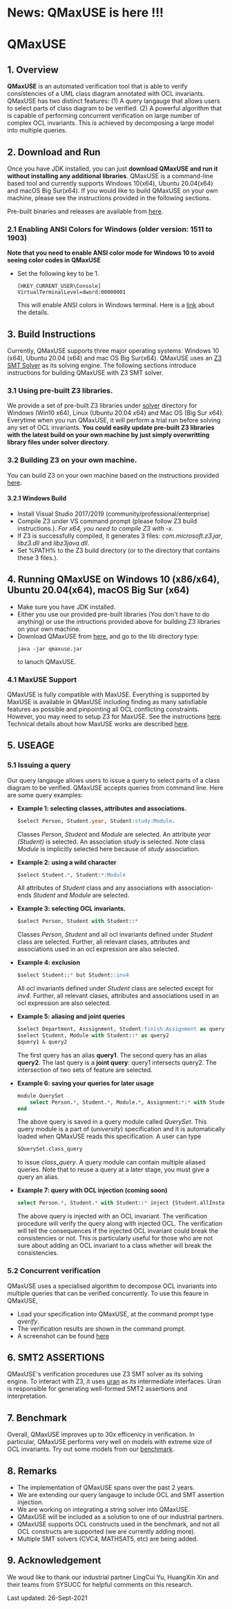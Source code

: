 
# News: QMaxUSE is here !!!
# QMaxUSE

## 1. Overview
**QMaxUSE** is an automated verification tool that is able to verify consistencies of a UML class diagram annotated with OCL invariants. QMaxUSE has two distinct features: (1) A query langauge that allows users to select parts of class diagram to be verified. (2) A powerful algorithm that is capable of performing concurrent verification on large number of complex OCL invariants. This is achieved by decomposing a large model into multiple queries.

## 2. Download and Run
Once you have JDK installed, you can just **download QMaxUSE and run it without installing any additional libraries**. QMaxUSE is a command-line based tool and currently supports Windows 10(x64), Ubuntu 20.04(x64) and macOS Big Sur(x64). If you would like to build QMaxUSE on your own machine, please see the instructions provided in the following sections.

Pre-built binaries and releases are available from [here](https://github.com/classicwuhao/qmaxuse/releases/tag/Latest).

### 2.1 Enabling ANSI Colors for Windows (older version: 1511 to 1903)
**Note that you need to enable ANSI color mode for Windows 10 to avoid seeing color codes in QMaxUSE** 
* Set the following key to be 1.
	```
	[HKEY_CURRENT_USER\Console]
	VirtualTerminalLevel=dword:00000001
	```
	This will enable ANSI colors in Windows terminal. Here is a [link](https://ss64.com/nt/syntax-ansi.html) about the details. 

## 3. Build Instructions
Currently, QMaxUSE supports three major operating systems: Windows 10 (x64), Ubuntu 20.04 (x64) and mac OS Big Sur(x64). QMaxUSE uses an [Z3 SMT Solver](https://github.com/Z3Prover/z3) as its solving engine. The following sections introduce instructions for building QMaxUSE with Z3 SMT solver.

### 3.1 Using pre-built Z3 libraries.
We provide a set of pre-built Z3 libraries under [solver](./solver) directory for Windows (Win10 x64), Linux (Ubuntu 20.04 x64) and Mac OS (Big Sur x64). Everytime when you run QMaxUSE, it will perform a trial run before solving any set of OCL invariants. **You could easily update pre-built Z3 libraries with the latest build on your own machine by just simply overwritting library files under solver directory**.

### 3.2 Building Z3 on your own machine.
You can build Z3 on your own machine based on the instructions provided [here](https://github.com/Z3Prover/z3).
#### 3.2.1 Windows Build
* Install Visual Studio 2017/2019 (community/professional/enterprise)
* Compile Z3 under VS command prompt (please follow Z3 build instructions.). *For x64, you need to compile Z3 with -x.* 
* If Z3 is successfully compiled, it generates 3 files: *com.microsoft.z3.jar*, *libz3.dll* and *libz3java.dll*.
* Set %PATH% to the Z3 build directory (or to the directory that contains these 3 files.).

## 4. Running QMaxUSE on Windows 10 (x86/x64), Ubuntu 20.04(x64), macOS Big Sur (x64)
* Make sure you have JDK installed. 
* Either you use our provided pre-built libraries (You don't have to do anything) or use the intructions provided above for building Z3 libraries on your own machine.
* Download QMaxUSE from [here](https://github.com/classicwuhao/qmaxuse/releases/tag/Latest), and go to the lib directory type:
	```
	java -jar qmaxuse.jar
	```
	to lanuch QMaxUSE.

### 4.1 MaxUSE Support
QMaxUSE is fully compatible with MaxUSE. Everything is supported by MaxUSE is available in QMaxUSE including finding as many satisfiable features as possible and pinpointing all OCL conflicting constraints. However, you may need to setup Z3 for MaxUSE. See the instructions [here](https://github.com/classicwuhao/maxuse/blob/master/MaxUSE_README.md). Technical details about how MaxUSE works are described [here](https://link.springer.com/article/10.1007/s10270-020-00849-8).

## 5. USEAGE

### 5.1 Issuing a query
Our query langauge allows users to issue a query to select parts of a class diagram to be verified. QMaxUSE accepts queries from command line. Here are some query examples:

* **Example 1: selecting classes, attributes and associations.**
	```sql
	$select Person, Student.year, Student:study:Module.
	```
	Classes *Person*, *Student* and *Module* are selected. An attribute *year (Student)* is selected. An association *study* is selected. Note class *Module* is implicitly selected here because of *study* association.

* **Example 2: using a wild character**
	```sql
	$select Student.*, Student:*:Module
	```
	All attributes of *Student* class and any associations with association-ends *Student* and *Module* are selected.
	
* **Example 3: selecting OCL invariants.**
	```sql
	$select Person, Student with Student::*
	```	
	Classes *Person*, *Student* and all ocl invariants defined under *Student* class are selected. Further, all relevant clases, attributes and associations used in an ocl expression are also selected.
	
* **Example 4: exclusion**
	```sql
	$select Student::* but Student::inv4
	```
	All ocl invariants defined under *Student* class are selected except for *inv4*. Further, all relevant clases, attributes and associations used in an ocl expression are also selected.

* **Example 5: aliasing and joint queries**
	```sql
	$select Department, Asssignment, Student:finish:Assignment as query1
	$select Student, Module with Student::* as query2
	$query1 & query2
	```
	The first query has an alias **query1**. The second query has an alias **query2**. The last query is a **joint query**: query1 intersects query2. The intersection of two sets of feature are selected.

* **Example 6: saving your queries for later usage**
	```sql
	module QuerySet
		select Person.*, Student.*, Module.*, Assignment:*:* with Student::*, Module::* but Person as class_query
	end
	```
	The above query is saved in a query module called *QuerySet*. This query module is a part of (*university*) specification and it is automatically loaded when QMaxUSE reads this specification. A user can type
	```sql
	$QuerySet.class_query
	```
	to issue *class_query*. A query module can contain multiple aliased queries. Note that to reuse a query at a later stage, you must give a query an alias.

* **Example 7: query with OCL injection (coming soon)** 
	```sql
	select Person.*, Student.* with Student::* inject {Student.allInstances()->forAll(s|s.modules->notEmpty())}
	```
	The above query is injected with an OCL invariant. The verification procedure will verify the query along with injected OCL. The verification will tell the consequences if the injected OCL invariant could break the consistencies or not. This is particularly useful for those who are not sure about adding an OCL invariant to a class whether will break the consistencies.

### 5.2 Concurrent verification
QMaxUSE uses a specialised algorithm to decompose OCL invariants into multiple queries that can be verified concurrently. To use this feaure in QMaxUSE,
* Load your specification into QMaxUSE, at the command prompt type *qverify*.
* The verification results are shown in the command prompt.
* A screenshot can be found [here](./query_examples/screenshot.png)

## 6. SMT2 ASSERTIONS
QMaxUSE's verification procedures use Z3 SMT solver as its solving engine. To interact with Z3, it uses [uran](https://github.com/classicwuhao/uran) as its intermediate interfaces. Uran is responsible for generating well-formed SMT2 assertions and interpretation.

## 7. Benchmark
Overall, QMaxUSE improves up to 30x efficenicy in verification. In particular, QMaxUSE performs very well on models with extreme size of OCL invariants. Try out some models from our [benchmark](./query_examples/benchmark).

## 8. Remarks
* The implementation of QMaxUSE spans over the past 2 years. 
* We are extending our query langauge to include OCL and SMT assertion injection. 
* We are working on integrating a string solver into QMaxUSE.
* QMaxUSE will be included as a solution to one of our industrial partners.
* QMaxUSE supports OCL constructs used in the benchmark, and not all OCL constructs are supported (we are currently adding more). 
* Multiple SMT solvers (CVC4, MATHSAT5, etc) are being added.

## 9. Acknowledgement
We woud like to thank our industrial partner LingCui Yu, HuangXin Xin and their teams from SYSUCC for helpful comments on this research. 

Last updated: 26-Sept-2021
